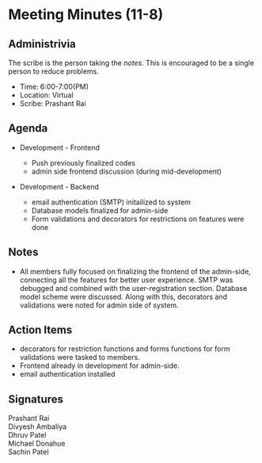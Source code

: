 
# Meeting Minutes (11-8)

## Administrivia
The scribe is the person taking the _notes_. This is encouraged to be a single person to reduce problems.
* Time: 6:00-7:00(PM)
* Location: Virtual
* Scribe: Prashant Rai

## Agenda
* Development - Frontend
  * Push previously finalized codes
  * admin side frontend discussion (during mid-development)

* Development - Backend
  * email authentication (SMTP) initailized to system
  * Database models finalized for admin-side
  * Form validations and decorators for restrictions on features were done


## Notes
* All members fully focused on finalizing the frontend of the admin-side, connecting all the features for better user experience. SMTP was debugged and combined with the user-registration section. Database model scheme were discussed. Along with this, decorators and validations were noted for admin side of system.


## Action Items
* decorators for restriction functions and forms functions for form validations were tasked to members.
* Frontend already in development for admin-side.
* email authentication installed


## Signatures
Prashant Rai  
Divyesh Ambaliya   
Dhruv Patel  
Michael Donahue  
Sachin Patel  